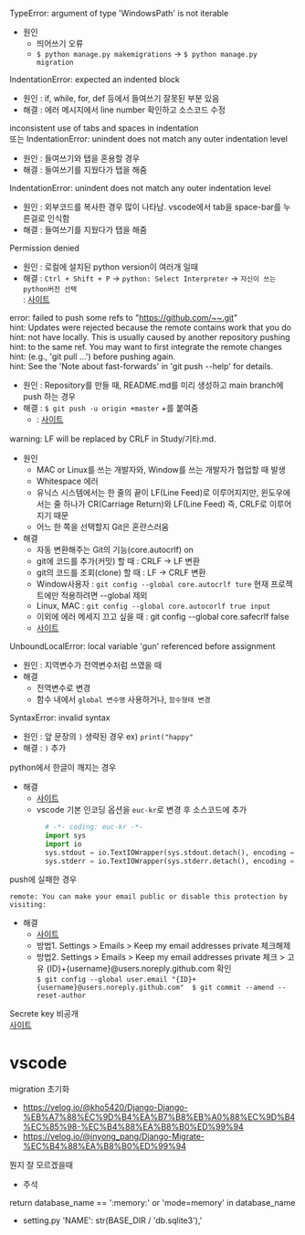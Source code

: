TypeError: argument of type 'WindowsPath' is not iterable  
- 원인  
  - 띄어쓰기 오류  
  - `$ python manage.py makemigrations` -> `$ python manage.py migration`  

IndentationError: expected an indented block  
- 원인 : if, while, for, def 등에서 들여쓰기 잘못된 부분 있음  
- 해결 : 에러 메시지에서 line number 확인하고 소스코드 수정  

inconsistent use of tabs and spaces in indentation  
또는 IndentationError: unindent does not match any outer indentation level  
- 원인 : 들여쓰기와 탭을 혼용할 경우  
- 해결 : 들여쓰기를 지웠다가 탭을 해줌

IndentationError: unindent does not match any outer indentation level  
- 원인 : 외부코드를 복사한 경우 많이 나타남. vscode에서 tab을 space-bar를 누른걸로 인식함  
- 해결 : 들여쓰기를 지웠다가 탭을 해줌  

Permission denied  
- 원인 : 로컬에 설치된 python version이 여러개 일때
- 해결 : `Ctrl + Shift + P` → `python: Select Interpreter` → `자신이 쓰는 python버전 선택`   
        : [사이트](https://gentlesark.tistory.com/32)  
  
error: failed to push some refs to "https://github.com/~~.git"  
hint: Updates were rejected because the remote contains work that you do  
hint: not have locally. This is usually caused by another repository pushing  
hint: to the same ref. You may want to first integrate the remote changes  
hint: (e.g., 'git pull ...') before pushing again.  
hint: See the 'Note about fast-forwards' in 'git push --help' for details.  
- 원인 : Repository를 만들 때, README.md를 미리 생성하고 main branch에 push 하는 경우  
- 해결 : `$ git push -u origin +master` +를 붙여줌  
    - : [사이트](https://doozi316.github.io/errorlog/2019/09/30/error1/)  

warning: LF will be replaced by CRLF in Study/기타.md.  
- 원인
  - MAC or Linux를 쓰는 개발자와, Window를 쓰는 개발자가 협업할 때 발생
  - Whitespace 에러  
  - 유닉스 시스템에서는 한 줄의 끝이 LF(Line Feed)로 이루어지지만, 윈도우에서는 줄 하나가 CR(Carriage Return)와 LF(Line Feed) 즉, CRLF로 이루어지기 때문  
  - 어느 한 쪽을 선택할지 Git은 혼란스러움  
- 해결  
  - 자동 변환해주는 Git의 기능(core.autocrlf) on
  - git에 코드를 추가(커밋) 할 때 : CRLF → LF 변환  
  - git의 코드를 조회(clone) 할 때 : LF → CRLF 변환
  - Window사용자 : `git config --global core.autocrlf ture` 현재 프로젝트에만 적용하려면 --global 제외  
  - Linux, MAC : `git config --global core.autocorlf true input`  
  - 이외에 에러 메세지 끄고 싶을 때 : git config --global core.safecrlf false  
  - [사이트](https://blog.jaeyoon.io/2018/01/git-crlf.html)  

UnboundLocalError: local variable 'gun' referenced before assignment  
- 원인 : 지역변수가 전역변수처럼 쓰였을 때  
- 해결
  - 전역변수로 변경  
  - 함수 내에서 `global 변수명` 사용하거나, `함수형태 변경`  
  
SyntaxError: invalid syntax  
- 원인 : 앞 문장의 `)` 생략된 경우  ex) `print("happy"` 
- 해결 : `)` 추가  

python에서 한글이 깨지는 경우  
- 해결  
  - [사이트](steady-coding.tistory.com/262)  
  - vscode 기본 인코딩 옵션을 `euc-kr`로 변경 후 소스코드에 추가  
    ```python
      # -*- coding: euc-kr -*-
      import sys
      import io
      sys.stdout = io.TextIOWrapper(sys.stdout.detach(), encoding = 'utf-8')
      sys.stderr = io.TextIOWrapper(sys.stderr.detach(), encoding = 'utf-8')
    ```  
push에 실패한 경우  
  ``` remote: error: GH007: Your push would publish a private email address.
  remote: You can make your email public or disable this protection by visiting:
  ```  
- 해결  
  - [사이트]()  
  - 방법1. Settings > Emails > Keep my email addresses private 체크해제
  - 방법2. Settings > Emails > Keep my email addresses private 체크 > 고유 {ID}+{username}@users.noreply.github.com 확인  
          ```
          $ git config --global user.email "{ID}+{username}@users.noreply.github.com" 
          $ git commit --amend --reset-author
          ```  
          
Secrete key 비공개  
[사이트](https://integer-ji.tistory.com/180)  

# vscode  
migration 초기화  
- https://velog.io/@kho5420/Django-Django-%EB%A7%88%EC%9D%B4%EA%B7%B8%EB%A0%88%EC%9D%B4%EC%85%98-%EC%B4%88%EA%B8%B0%ED%99%94  
- https://velog.io/@inyong_pang/Django-Migrate-%EC%B4%88%EA%B8%B0%ED%99%94

뭔지 잘 모르겠을때  
- 주석 

return database_name == ':memory:' or 'mode=memory' in database_name  
- setting.py 'NAME': str(BASE_DIR / 'db.sqlite3'),'  
